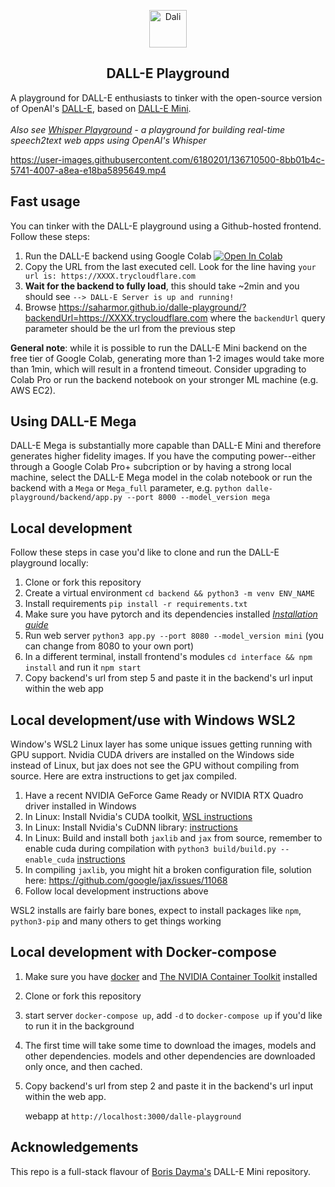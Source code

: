 <p align="center">
<img src="https://emojipedia-us.s3.dualstack.us-west-1.amazonaws.com/thumbs/240/apple/285/woman-artist_1f469-200d-1f3a8.png" width="60" alt="Dali">
  <h2 align="center">DALL-E Playground</h2>
</p>

A playground for DALL-E enthusiasts to tinker with the open-source version of
OpenAI's [DALL-E](https://openai.com/blog/dall-e/), based on [DALL-E Mini](https://github.com/borisdayma/dalle-mini).
<br><br>_Also see [Whisper Playground](https://github.com/saharmor/whisper-playground) - a playground for building real-time speech2text web apps using OpenAI's Whisper_


https://user-images.githubusercontent.com/6180201/136710500-8bb01b4c-5741-4007-a8ea-e18ba5895649.mp4


## Fast usage

You can tinker with the DALL-E playground using a Github-hosted frontend. Follow these steps:

1. Run the DALL-E backend using Google Colab [![Open In Colab](https://colab.research.google.com/assets/colab-badge.svg)](https://colab.research.google.com/github/saharmor/dalle-playground/blob/main/backend/dalle_playground_backend.ipynb)
2. Copy the URL from the last executed cell. Look for the line having `your url is: https://XXXX.trycloudflare.com`
3. **Wait for the backend to fully load**, this should take ~2min and you should see `--> DALL-E Server is up and running!`
5. Browse https://saharmor.github.io/dalle-playground/?backendUrl=https://XXXX.trycloudflare.com where the `backendUrl` query parameter should be the url from the previous step

**General note**: while it is possible to run the DALL-E Mini backend on the free tier of Google Colab,
generating more than 1-2 images would take more than 1min, which will result in a frontend timeout. Consider upgrading to Colab Pro or run the backend notebook on your stronger ML machine (e.g. AWS EC2). 

## Using DALL-E Mega
DALL-E Mega is substantially more capable than DALL-E Mini and therefore generates higher fidelity images. If you have the computing power--either through a Google Colab Pro+ subcription or by having a strong local machine, select the DALL-E Mega model in the colab notebook or run the backend with a `Mega` or `Mega_full` parameter, e.g. `python dalle-playground/backend/app.py --port 8000 --model_version mega`

## Local development

Follow these steps in case you'd like to clone and run the DALL-E playground locally:

1. Clone or fork this repository
2. Create a virtual environment `cd backend && python3 -m venv ENV_NAME`
3. Install requirements `pip install -r requirements.txt`
4. Make sure you have pytorch and its dependencies
   installed _[Installation guide](https://pytorch.org/get-started/locally/)_
5. Run web server `python3 app.py --port 8080 --model_version mini` (you can change from 8080 to your own port)
6. In a different terminal, install frontend's modules `cd interface && npm install` and run
   it `npm start`
7. Copy backend's url from step 5 and paste it in the backend's url input within the web app

## Local development/use with Windows WSL2

Window's WSL2 Linux layer has some unique issues getting running with GPU support. Nvidia CUDA drivers are installed on the Windows side instead of Linux, but jax does not see the GPU without compiling from source. Here are extra instructions to get jax compiled.

1. Have a recent NVIDIA GeForce Game Ready or NVIDIA RTX Quadro driver installed in Windows 
2. In Linux: Install Nvidia's CUDA toolkit, [WSL instructions](https://docs.nvidia.com/cuda/cuda-installation-guide-linux/index.html#wsl-installation)
3. In Linux: Install Nvidia's CuDNN library: [instructions](https://docs.nvidia.com/deeplearning/cudnn/install-guide/index.html)
4. In Linux: Build and install both `jaxlib` and `jax` from source, remember to enable cuda during compilation with `python3 build/build.py --enable_cuda` [instructions](https://jax.readthedocs.io/en/latest/developer.html)
5. In compiling `jaxlib`, you might hit a broken configuration file, solution here: https://github.com/google/jax/issues/11068
6. Follow local development instructions above

WSL2 installs are fairly bare bones, expect to install packages like `npm`, `python3-pip` and many others to get things working

## Local development with Docker-compose

1. Make sure you have [docker](https://docs.docker.com/get-docker/) and [The NVIDIA Container Toolkit](https://docs.nvidia.com/datacenter/cloud-native/container-toolkit/install-guide.html) installed 
2. Clone or fork this repository
3. start server `docker-compose up`, add `-d` to `docker-compose up` if you'd like to run it in the background
4. The first time will take some time to download the images, models and other dependencies. 
   models and other dependencies are downloaded only once, and then cached.
4. Copy backend's url from step 2 and paste it in the backend's url input within the web app.
   
   webapp at `http://localhost:3000/dalle-playground`

## Acknowledgements

This repo is a full-stack flavour of [Boris Dayma's](https://github.com/borisdayma) DALL-E Mini
repository. 
